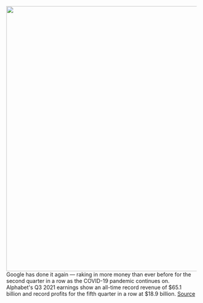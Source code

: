 <img src='https://cdn.vox-cdn.com/thumbor/VtUkNlKDwNxqp5PRCP92hzL4Tx4=/0x0:2040x1360/1200x800/filters:focal(857x517:1183x843)/cdn.vox-cdn.com/uploads/chorus_image/image/70048825/acastro_180130_1777_0002.0.jpg' width='700px' /><br/>
Google has done it again — raking in more money than ever before for the second quarter in a row as the COVID-19 pandemic continues on. Alphabet's Q3 2021 earnings show an all-time record revenue of $65.1 billion and record profits for the fifth quarter in a row at $18.9 billion.
<a href='https://www.theverge.com/2021/10/26/22747193/google-q3-2021-earnings-record-revenue-profit'> Source <a/>